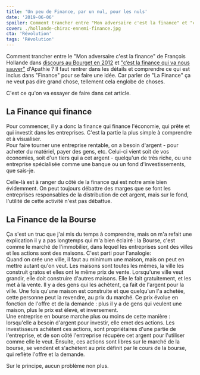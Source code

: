 ```yaml
---
title: 'Un peu de Finance, par un nul, pour les nuls'
date: '2019-06-06'
spoiler: Comment trancher entre "Mon adversaire c'est la finance" et "c’est la finance qui va nous sauver" ?
cover: ./hollande-chirac-ennemi-finance.jpg
cta: 'Révolution'
tags: 'Révolution'
---
```


Comment trancher entre le "Mon adversaire c'est la finance" de François Hollande dans [discours au Bourget en 2012](https://youtu.be/xLYtvMvo7CY?t=2028) et ["c’est la finance qui va nous sauver"](https://twitter.com/clhebdo5/status/1254094319067123713) d'Apathie ? Il faut rentrer dans les détails et comprendre ce qui est inclus dans "Finance" pour se faire une idée. Car parler de "La Finance" ça ne veut pas dire grand chose, tellement cela englobe de choses.

C'est ce qu'on va essayer de faire dans cet article.

## La Finance qui finance

Pour commencer, il y a donc la finance qui finance l'économie, qui prête et qui investit dans les entreprises. C'est la partie la plus simple à comprendre et à visualiser.  
Pour faire tourner une entreprise rentable, on a besoin d'argent - pour acheter du matériel, payer des gens, etc. Celui-ci vient soit de vos économies, soit d'un tiers qui a cet argent - quelqu'un de très riche, ou une entreprise spécialisée comme une banque ou un fond d'investissements, que sais-je.

Celle-là est à ranger du côté de la finance qui est notre amie bien évidemment. On peut toujours débattre des marges que se font les entreprises responsables de la distribution de cet argent, mais sur le fond, l'utilité de cette activité n'est pas débattue.

## La Finance de la Bourse

Ça s'est un truc que j'ai mis du temps à comprendre, mais on m'a refait une explication il y a pas longtemps qui m'a bien éclairé : la Bourse, c'est comme le marché de l'immobilier, dans lequel les entreprises sont des villes et les actions sont des maisons. C'est parti pour l'analogie:  
Quand on crée une ville, il faut au minimum une maison, mais on peut en mettre autant qu'on veut. Les maisons sont toutes les mêmes, la ville les construit gratos et elles ont le même prix de vente. 
Lorsqu'une ville veut grandir, elle doit construire d'autres maisons. Elle le fait gratuitement, et les met à la vente. Il y a des gens qui les achètent, ça fait de l'argent pour la ville.
Une fois qu'une maison est construite et que quelqu'un l'a achetée, cette personne peut la revendre, au prix du marché. Ce prix évolue en fonction de l'offre et de la demande : plus il y a de gens qui veulent une maison, plus le prix est élevé, et inversement.  
Une entreprise en bourse marche plus ou moins de cette manière : lorsqu'elle a besoin d'argent pour investir, elle emet des actions. Les investisseurs achètent ces actions, sont propriétaires d'une partie de l'entreprise, et de son côté l'entreprise récupère cet argent pour l'utiliser comme elle le veut. Ensuite, ces actions sont libres sur le marché de la bourse, se vendent et s'achètent au prix définit par le cours de la bourse, qui reflète l'offre et la demande.

Sur le principe, aucun problème non plus.

